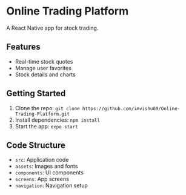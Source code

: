 # Online Trading Platform

A React Native app for stock trading.

## Features

- Real-time stock quotes
- Manage user favorites
- Stock details and charts

## Getting Started

1. Clone the repo: `git clone https://github.com/imvishu09/Online-Trading-Platform.git`
2. Install dependencies: `npm install`
3. Start the app: `expo start`

## Code Structure

- `src`: Application code
- `assets`: Images and fonts
- `components`: UI components
- `screens`: App screens
- `navigation`: Navigation setup

